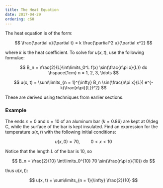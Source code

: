 ```yaml
---
title: The Heat Equation
date: 2017-04-29
ordering: c60
---
```


The heat equation is of the form:

$$
\frac{\partial u}{\partial t} = k \frac{\partial^2 u}{\partial x^2}
$$

where $k$ is the heat coefficient. To solve for $u(x, t)$, use the following formulae:

$$
B_n = \frac{2}{L}\int\limits_0^L f(x) \sin(\frac{n\pi x}{L}) dx \hspace{1cm} n = 1, 2, 3, \ldots
$$

$$
u(x, t) = \sum\limits_{n = 1}^{\infty} B_n \sin(\frac{n\pi x}{L}) e^{-k(\frac{n\pi}{L})^2}
$$

These are derived using techniques from earlier sections.

### Example

The ends $x = 0$ and $x = 10$ of an aluminum bar ($k = 0.86$) are kept at 0\deg C, while the surface of the bar is kept insulated. Find an expression for the temperature $u(x, t)$ with the following initial conditions:

$$
u(x, 0) = 70, \hspace{1cm} 0 < x < 10
$$

Notice that the length $L$ of the bar is 10, so

$$
B_n = \frac{2}{10} \int\limits_0^{10} 70 \sin(\frac{n\pi x}{10}) dx
$$

thus $u(x, t)$:

$$
u(x, t) = \sum\limits_{n = 1}{\infty} \frac{2}{10}
$$
